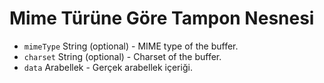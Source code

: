 # Mime Türüne Göre Tampon Nesnesi

* `mimeType` String (optional) - MIME type of the buffer.
* `charset` String (optional) - Charset of the buffer.
* `data` Arabellek - Gerçek arabellek içeriği.
